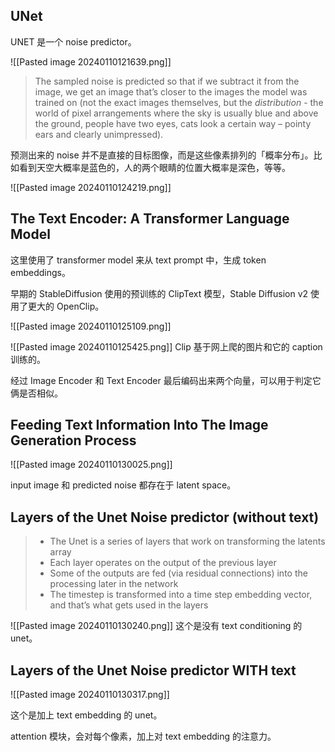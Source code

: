 
## UNet


UNET 是一个 noise predictor。


![[Pasted image 20240110121639.png]]


> The sampled noise is predicted so that if we subtract it from the image, we get an image that’s closer to the images the model was trained on (not the exact images themselves, but the _distribution_ - the world of pixel arrangements where the sky is usually blue and above the ground, people have two eyes, cats look a certain way – pointy ears and clearly unimpressed).


预测出来的 noise 并不是直接的目标图像，而是这些像素排列的「概率分布」。比如看到天空大概率是蓝色的，人的两个眼睛的位置大概率是深色，等等。


![[Pasted image 20240110124219.png]]

## The Text Encoder: A Transformer Language Model

这里使用了 transformer model 来从 text prompt 中，生成 token embeddings。

早期的 StableDiffusion 使用的预训练的 ClipText 模型，Stable Diffusion v2 使用了更大的 OpenClip。

![[Pasted image 20240110125109.png]]

![[Pasted image 20240110125425.png]]
Clip 基于网上爬的图片和它的 caption 训练的。

经过 Image Encoder 和 Text Encoder 最后编码出来两个向量，可以用于判定它俩是否相似。

## Feeding Text Information Into The Image Generation Process


![[Pasted image 20240110130025.png]]

input image 和 predicted noise 都存在于 latent space。

## Layers of the Unet Noise predictor (without text)

> - The Unet is a series of layers that work on transforming the latents array
> - Each layer operates on the output of the previous layer
> - Some of the outputs are fed (via residual connections) into the processing later in the network
> - The timestep is transformed into a time step embedding vector, and that’s what gets used in the layers

![[Pasted image 20240110130240.png]]
这个是没有 text conditioning 的 unet。

## Layers of the Unet Noise predictor WITH text

![[Pasted image 20240110130317.png]]

这个是加上 text embedding 的 unet。

attention 模块，会对每个像素，加上对 text embedding 的注意力。